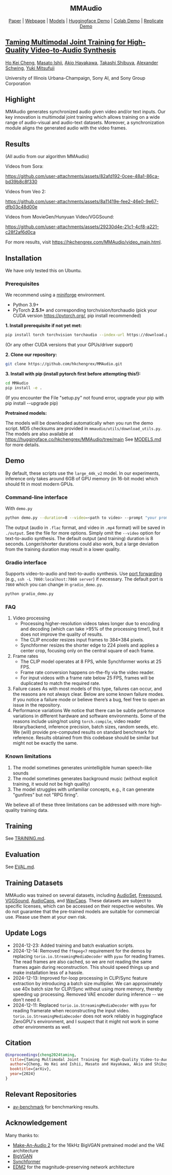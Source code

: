 <div align="center">
<p align="center">
  <h2>MMAudio</h2>
  <a href="https://arxiv.org/abs/2412.15322">Paper</a> | <a href="https://hkchengrex.github.io/MMAudio">Webpage</a> | <a href="https://huggingface.co/hkchengrex/MMAudio/tree/main">Models</a> | <a href="https://huggingface.co/spaces/hkchengrex/MMAudio"> Huggingface Demo</a> | <a href="https://colab.research.google.com/drive/1TAaXCY2-kPk4xE4PwKB3EqFbSnkUuzZ8?usp=sharing">Colab Demo</a> | <a href="https://replicate.com/zsxkib/mmaudio">Replicate Demo</a>
</p>
</div>

## [Taming Multimodal Joint Training for High-Quality Video-to-Audio Synthesis](https://hkchengrex.github.io/MMAudio)

[Ho Kei Cheng](https://hkchengrex.github.io/), [Masato Ishii](https://scholar.google.co.jp/citations?user=RRIO1CcAAAAJ), [Akio Hayakawa](https://scholar.google.com/citations?user=sXAjHFIAAAAJ), [Takashi Shibuya](https://scholar.google.com/citations?user=XCRO260AAAAJ), [Alexander Schwing](https://www.alexander-schwing.de/), [Yuki Mitsufuji](https://www.yukimitsufuji.com/)

University of Illinois Urbana-Champaign, Sony AI, and Sony Group Corporation

## Highlight

MMAudio generates synchronized audio given video and/or text inputs.
Our key innovation is multimodal joint training which allows training on a wide range of audio-visual and audio-text datasets.
Moreover, a synchronization module aligns the generated audio with the video frames.

## Results

(All audio from our algorithm MMAudio)

Videos from Sora:

https://github.com/user-attachments/assets/82afd192-0cee-48a1-86ca-bd39b8c8f330

Videos from Veo 2:

https://github.com/user-attachments/assets/8a11419e-fee2-46e0-9e67-dfb03c48d00e

Videos from MovieGen/Hunyuan Video/VGGSound:

https://github.com/user-attachments/assets/29230d4e-21c1-4cf8-a221-c28f2af6d0ca

For more results, visit https://hkchengrex.com/MMAudio/video_main.html.


## Installation

We have only tested this on Ubuntu.

### Prerequisites

We recommend using a [miniforge](https://github.com/conda-forge/miniforge) environment.

- Python 3.9+
- PyTorch **2.5.1+** and corresponding torchvision/torchaudio (pick your CUDA version https://pytorch.org/, pip install recommended)
<!-- - ffmpeg<7 ([this is required by torchaudio](https://pytorch.org/audio/master/installation.html#optional-dependencies), you can install it in a miniforge environment with `conda install -c conda-forge 'ffmpeg<7'`) -->

**1. Install prerequisite if not yet met:**

```bash
pip install torch torchvision torchaudio --index-url https://download.pytorch.org/whl/cu118 --upgrade
```

(Or any other CUDA versions that your GPUs/driver support)

<!-- ```
conda install -c conda-forge 'ffmpeg<7
```
(Optional, if you use miniforge and don't already have the appropriate ffmpeg) -->

**2. Clone our repository:**

```bash
git clone https://github.com/hkchengrex/MMAudio.git
```

**3. Install with pip (install pytorch first before attempting this!):**

```bash
cd MMAudio
pip install -e .
```

(If you encounter the File "setup.py" not found error, upgrade your pip with pip install --upgrade pip)


**Pretrained models:**

The models will be downloaded automatically when you run the demo script. MD5 checksums are provided in `mmaudio/utils/download_utils.py`.
The models are also available at https://huggingface.co/hkchengrex/MMAudio/tree/main
See [MODELS.md](docs/MODELS.md) for more details.

## Demo

By default, these scripts use the `large_44k_v2` model. 
In our experiments, inference only takes around 6GB of GPU memory (in 16-bit mode) which should fit in most modern GPUs.

### Command-line interface

With `demo.py`

```bash
python demo.py --duration=8 --video=<path to video> --prompt "your prompt" 
```

The output (audio in `.flac` format, and video in `.mp4` format) will be saved in `./output`.
See the file for more options.
Simply omit the `--video` option for text-to-audio synthesis.
The default output (and training) duration is 8 seconds. Longer/shorter durations could also work, but a large deviation from the training duration may result in a lower quality.

### Gradio interface

Supports video-to-audio and text-to-audio synthesis. Use [port forwarding](https://unix.stackexchange.com/questions/115897/whats-ssh-port-forwarding-and-whats-the-difference-between-ssh-local-and-remot) (e.g., `ssh -L 7860:localhost:7860 server`) if necessary. The default port is `7860` which you can change in `gradio_demo.py`.

```bash
python gradio_demo.py
```

### FAQ

1. Video processing
    - Processing higher-resolution videos takes longer due to encoding and decoding (which can take >95% of the processing time!), but it does not improve the quality of results.
    - The CLIP encoder resizes input frames to 384×384 pixels. 
    - Synchformer resizes the shorter edge to 224 pixels and applies a center crop, focusing only on the central square of each frame.
2. Frame rates
    - The CLIP model operates at 8 FPS, while Synchformer works at 25 FPS.
    - Frame rate conversion happens on-the-fly via the video reader.
    - For input videos with a frame rate below 25 FPS, frames will be duplicated to match the required rate.
3. Failure cases
As with most models of this type, failures can occur, and the reasons are not always clear. Below are some known failure modes. If you notice a failure mode or believe there’s a bug, feel free to open an issue in the repository.
4. Performance variations
We notice that there can be subtle performance variations in different hardware and software environments. Some of the reasons include using/not using `torch.compile`, video reader library/backend, inference precision, batch sizes, random seeds, etc. We (will) provide pre-computed results on standard benchmark for reference. Results obtained from this codebase should be similar but might not be exactly the same.

### Known limitations

1. The model sometimes generates unintelligible human speech-like sounds
2. The model sometimes generates background music (without explicit training, it would not be high quality)
3. The model struggles with unfamiliar concepts, e.g., it can generate "gunfires" but not "RPG firing".

We believe all of these three limitations can be addressed with more high-quality training data.

## Training

See [TRAINING.md](docs/TRAINING.md).

## Evaluation

See [EVAL.md](docs/EVAL.md).

## Training Datasets

MMAudio was trained on several datasets, including [AudioSet](https://research.google.com/audioset/), [Freesound](https://github.com/LAION-AI/audio-dataset/blob/main/laion-audio-630k/README.md), [VGGSound](https://www.robots.ox.ac.uk/~vgg/data/vggsound/), [AudioCaps](https://audiocaps.github.io/), and [WavCaps](https://github.com/XinhaoMei/WavCaps). These datasets are subject to specific licenses, which can be accessed on their respective websites. We do not guarantee that the pre-trained models are suitable for commercial use. Please use them at your own risk.

## Update Logs

- 2024-12-23: Added training and batch evaluation scripts.
- 2024-12-14: Removed the `ffmpeg<7` requirement for the demos by replacing `torio.io.StreamingMediaDecoder` with `pyav` for reading frames. The read frames are also cached, so we are not reading the same frames again during reconstruction. This should speed things up and make installation less of a hassle.
- 2024-12-13: Improved for-loop processing in CLIP/Sync feature extraction by introducing a batch size multiplier. We can approximately use 40x batch size for CLIP/Sync without using more memory, thereby speeding up processing. Removed VAE encoder during inference -- we don't need it.
- 2024-12-11: Replaced `torio.io.StreamingMediaDecoder` with `pyav` for reading framerate when reconstructing the input video. `torio.io.StreamingMediaDecoder` does not work reliably in huggingface ZeroGPU's environment, and I suspect that it might not work in some other environments as well.

## Citation

```bibtex
@inproceedings{cheng2024taming,
  title={Taming Multimodal Joint Training for High-Quality Video-to-Audio Synthesis},
  author={Cheng, Ho Kei and Ishii, Masato and Hayakawa, Akio and Shibuya, Takashi and Schwing, Alexander and Mitsufuji, Yuki},
  booktitle={arXiv},
  year={2024}
}
```

## Relevant Repositories

- [av-benchmark](https://github.com/hkchengrex/av-benchmark) for benchmarking results.

## Acknowledgement

Many thanks to:
- [Make-An-Audio 2](https://github.com/bytedance/Make-An-Audio-2) for the 16kHz BigVGAN pretrained model and the VAE architecture
- [BigVGAN](https://github.com/NVIDIA/BigVGAN)
- [Synchformer](https://github.com/v-iashin/Synchformer) 
- [EDM2](https://github.com/NVlabs/edm2) for the magnitude-preserving network architecture
